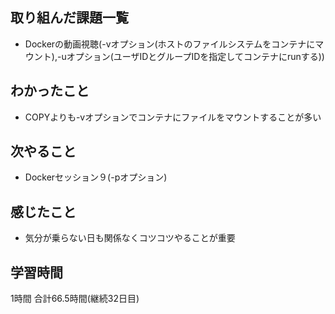## 取り組んだ課題一覧
- Dockerの動画視聴(-vオプション(ホストのファイルシステムをコンテナにマウント),-uオプション(ユーザIDとグループIDを指定してコンテナにrunする))
## わかったこと
- COPYよりも-vオプションでコンテナにファイルをマウントすることが多い
## 次やること 
- Dockerセッション９(-pオプション)
## 感じたこと
- 気分が乗らない日も関係なくコツコツやることが重要


## 学習時間
1時間
合計66.5時間(継続32日目)
